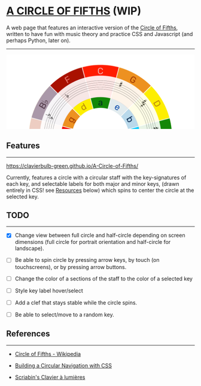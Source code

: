 # [A CIRCLE OF FIFTHS](https://clavierbulb-green.github.io/A-Circle-of-Fifths/) (WIP)

A web page that features an interactive version of the [Circle of Fifths](https://en.wikipedia.org/wiki/Circle_of_fifths), written to have fun with music theory and practice CSS and Javascript (and perhaps Python, later on).

---

![Circle of Fifths Preview: Landscape (Semicircle)](images/preview/cof_landscape.png)


## Features
---
https://clavierbulb-green.github.io/A-Circle-of-Fifths/

Currently, features a circle with a circular staff with the key-signatures of each key, and selectable labels for both major and minor keys, (drawn entirely in CSS! see [Resources](#Resources) below) which spins to center the circle at the selected key.  
## TODO
---
- [x] Change view between full circle and half-circle depending on screen dimensions (full circle for portrait orientation and half-circle for landscape).
- [ ] Be able to spin circle by pressing arrow keys, by touch (on touchscreens), or by pressing arrow buttons.
- [ ] Change the color of a sections of the staff to the color of a selected key
- [ ] Style key label hover/select
- [ ] Add a clef that stays stable while the circle spins.
- [ ] Be able to select/move to a random key.


## References
---
+ [Circle of Fifths - Wikipedia](https://en.wikipedia.org/wiki/Circle_of_fifths)
+ [Building a Circular Navigation with CSS](https://tympanus.net/codrops/2013/08/09/building-a-circular-navigation-with-css-transforms/)

+ [Scriabin's Clavier à lumières](https://en.wikipedia.org/wiki/Clavier_%C3%A0_lumi%C3%A8res)
